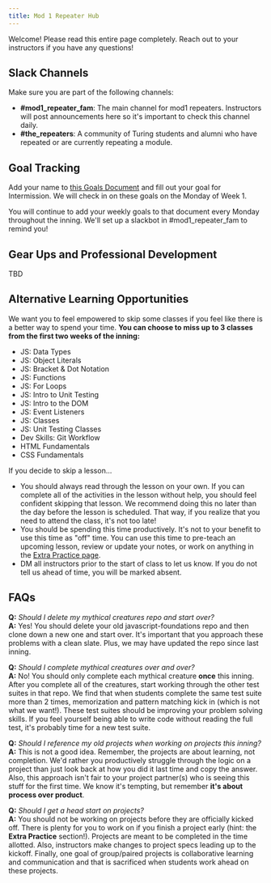 ```yaml
---
title: Mod 1 Repeater Hub
---
```


Welcome! Please read this entire page completely. Reach out to your instructors if you have any questions!

## Slack Channels
Make sure you are part of the following channels:
* **#mod1_repeater_fam**: The main channel for mod1 repeaters. Instructors will post announcements here so it's important to check this channel daily.
* **#the_repeaters**: A community of Turing students and alumni who have repeated or are currently repeating a module.

## Goal Tracking
Add your name to [this Goals Document](https://docs.google.com/spreadsheets/d/14CnFCMSFyadbPoMP_ii0NnxQRoZnXKDT2JP-n56yZq8/edit?usp=sharing) and fill out your goal for Intermission. We will check in on these goals on the Monday of Week 1.  

You will continue to add your weekly goals to that document every Monday throughout the inning. We'll set up a slackbot in #mod1_repeater_fam to remind you!

## Gear Ups and Professional Development
TBD

## Alternative Learning Opportunities
We want you to feel empowered to skip some classes if you feel like there is a better way to spend your time. **You can choose to miss up to 3 classes from the first two weeks of the inning:**  
* JS: Data Types
* JS: Object Literals
* JS: Bracket & Dot Notation
* JS: Functions
* JS: For Loops
* JS: Intro to Unit Testing
* JS: Intro to the DOM
* JS: Event Listeners
* JS: Classes
* JS: Unit Testing Classes
* Dev Skills: Git Workflow
* HTML Fundamentals
* CSS Fundamentals

If you decide to skip a lesson...
* You should always read through the lesson on your own. If you can complete all of the activities in the lesson without help, you should feel confident skipping that lesson. We recommend doing this no later than the day before the lesson is scheduled. That way, if you realize that you need to attend the class, it's not too late!  
* You should be spending this time productively. It's not to your benefit to use this time as "off" time. You can use this time to pre-teach an upcoming lesson, review or update your notes, or work on anything in the [Extra Practice page](https://frontend.turing.io/lessons/module-1/extra-practice.html).
* DM all instructors prior to the start of class to let us know. If you do not tell us ahead of time, you will be marked absent.


## FAQs

**Q:** *Should I delete my mythical creatures repo and start over?*  
**A:** Yes! You should delete your old javascript-foundations repo and then clone down a new one and start over. It's important that you approach these problems with a clean slate. Plus, we may have updated the repo since last inning.  

**Q:** *Should I complete mythical creatures over and over?*  
**A:** No! You should only complete each mythical creature **once** this inning. After you complete all of the creatures, start working through the other test suites in that repo. We find that when students complete the same test suite more than 2 times, memorization and pattern matching kick in (which is not what we want!). These test suites should be improving your problem solving skills. If you feel yourself being able to write code without reading the full test, it's probably time for a new test suite.  

**Q:** *Should I reference my old projects when working on projects this inning?*  
**A:** This is not a good idea. Remember, the projects are about learning, not completion. We'd rather you productively struggle through the logic on a project than just look back at how you did it last time and copy the answer. Also, this approach isn't fair to your project partner(s) who is seeing this stuff for the first time. We know it's tempting, but remember **it's about process over product**.  

**Q:** *Should I get a head start on projects?*  
**A:** You should not be working on projects before they are officially kicked off. There is plenty for you to work on if you finish a project early (hint: the **Extra Practice** section!). Projects are meant to be completed in the time allotted. Also, instructors make changes to project specs leading up to the kickoff. Finally, one goal of group/paired projects is collaborative learning and communication and that is sacrificed when students work ahead on these projects.



<!--
  TO DO:
  - change example goal in goal tracker
  John Adams and Jun
-->
